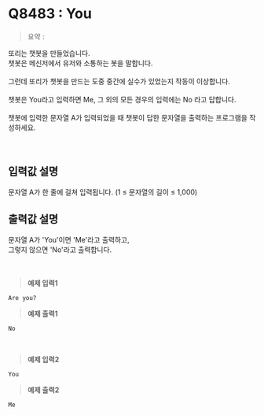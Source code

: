 # Q8483 : You

> 요약 : 

또리는 챗봇을 만들었습니다. <br>
챗봇은 메신저에서 유저와 소통하는 봇을 말합니다. <br>
<br>
그런데 또리가 챗봇을 만드는 도중 중간에 실수가 있었는지 작동이 이상합니다.<br>
<br>
챗봇은 You라고 입력하면 Me, 그 외의 모든 경우의 입력에는 No 라고 답합니다. <br>
<br>
챗봇에 입력한 문자열 A가 입력되었을 때 챗봇이 답한 문자열을 출력하는 프로그램을 작성하세요.<br>
<br><br>

## 입력값 설명
문자열 A가 한 줄에 걸쳐 입력됩니다. (1 ≤ 문자열의 길이 ≤ 1,000)<br>


## 출력값 설명
문자열 A가 'You'이면 'Me'라고 출력하고,<br>
그렇지 않으면 'No'라고 출력합니다.<br>
<br><br>

> **예제 입력1**
```
Are you?
```

> **예제 출력1**
```
No
```
<br>

> **예제 입력2**
```
You
```

> **예제 출력2**
```
Me
```